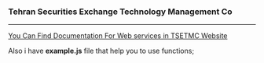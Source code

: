 ### Tehran Securities Exchange Technology Management Co
----
[You Can Find Documentation For Web services in TSETMC Website ](http://cdn.tsetmc.com/Site.aspx?ParTree=11141111)

Also i have **example.js** file that help you to use functions;
